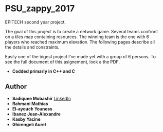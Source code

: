 # PSU_zappy_2017
EPITECH second year project.

The goal of this project is to create a network game.
Several teams confront on a tiles map containing resources.
The winning team is the one with 6 players who reached maximum elevation.
The following pages describe all the details and constraints.

Easily one of the bigest project I've made yet with a group of 6 persons. To see the full document of this asignement, look a the PDF.

- **Codded primarly in C++ and C**

## Author

* **Sadiquee Mobashir** [LinkedIn](https://www.linkedin.com/in/mobashir-sadiquee-aa429a145/)
* **Rahmani Mathias**
* **El-ayouch Youness**
* **Ibanez Jean-Alexandre**
* **Kasby Yacine**
* **Ghirengeli Aurel**
